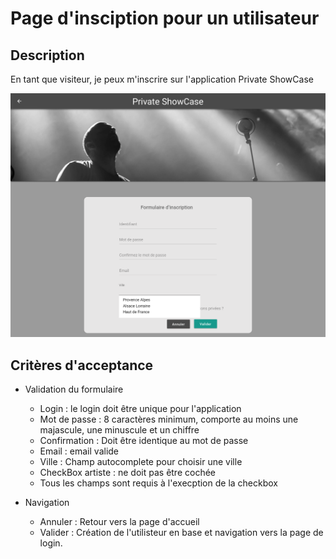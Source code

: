 # Page d'insciption pour un utilisateur

## Description

En tant que visiteur, je peux m'inscrire sur l'application Private ShowCase

![Welcome Page](../design/export_screens/Signin_no_artist.png)

## Critères d'acceptance

- Validation du formulaire
    - Login : le login doit être unique pour l'application
    - Mot de passe : 8 caractères minimum, comporte au moins une majascule, une minuscule et un chiffre
    - Confirmation : Doit être identique au mot de passe
    - Email : email valide
    - Ville : Champ autocomplete pour choisir une ville
    - CheckBox artiste : ne doit pas être cochée
    - Tous les champs sont requis à l'execption de la checkbox

- Navigation
    - Annuler : Retour vers la page d'accueil
    - Valider : Création de l'utilisteur en base et navigation vers la page de login.